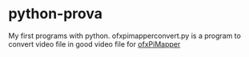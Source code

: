 # python-prova
My first programs with python.
ofxpimapperconvert.py is a program to convert video file in good video file for [ofxPiMapper](https://github.com/kr15h/ofxPiMapper/ "ofxpimapper")
